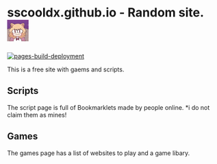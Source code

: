 # sscooldx.github.io - Random site. <img src="/Assets/62b2e13ee2994086327356a18e6c5fc2.png" height="50" width="50">
[![pages-build-deployment](https://github.com/sscooldx/sscooldx.github.io/actions/workflows/pages/pages-build-deployment/badge.svg)](https://github.com/sscooldx/sscooldx.github.io/actions/workflows/pages/pages-build-deployment)

<p>This is a free site with gaems and scripts.</p>

## Scripts
The script page is full of Bookmarklets made by people online. *i do not claim them as mines!

## Games
The games page has a list of websites to play and a game libary.
